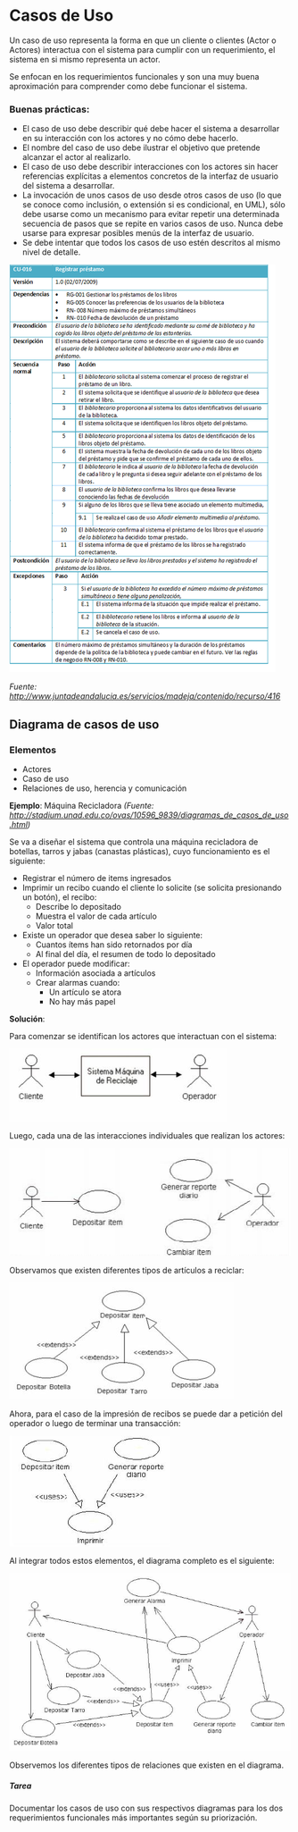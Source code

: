 # Casos de Uso

Un caso de uso representa la forma en que un cliente o clientes (Actor o Actores) interactua con el sistema para cumplir con un requerimiento, el sistema en si mismo representa un actor.

Se enfocan en los requerimientos funcionales y son una muy buena aproximación para comprender como debe funcionar el sistema.

### Buenas prácticas:

* El caso de uso debe describir qué debe hacer el sistema a desarrollar en su interacción con los actores y no cómo debe hacerlo. 
* El nombre del caso de uso debe ilustrar el objetivo que pretende alcanzar el actor al realizarlo.
* El caso de uso debe describir interacciones con los actores sin hacer referencias explícitas a elementos concretos de la interfaz de usuario del sistema a desarrollar.
* La invocación de unos casos de uso desde otros casos de uso (lo que se conoce como inclusión, o extensión si es condicional, en UML), sólo debe usarse como un mecanismo para evitar repetir una determinada secuencia de pasos que se repite en varios casos de uso. Nunca debe usarse para expresar posibles menús de la interfaz de usuario.
* Se debe intentar que todos los casos de uso estén descritos al mismo nivel de detalle.

![Ejemplo caso de uso](https://github.com/daniels13ca/Ing_Software/blob/master/images/EjemploCasosdeUso.png "Ejemplo caso de uso")

*Fuente: http://www.juntadeandalucia.es/servicios/madeja/contenido/recurso/416*

## Diagrama de casos de uso

### Elementos

* Actores
* Caso de uso
* Relaciones de uso, herencia y comunicación

**Ejemplo**: Máquina Recicladora *(Fuente: http://stadium.unad.edu.co/ovas/10596_9839/diagramas_de_casos_de_uso.html)*

Se va a diseñar el sistema que controla una máquina recicladora de botellas, tarros y jabas (canastas plásticas), cuyo funcionamiento es el siguiente:

* Registrar el número de  items ingresados
* Imprimir un recibo cuando el cliente lo solicite (se solicita presionando un botón), el recibo:
	* Describe lo depositado
	* Muestra el valor de cada artículo
	* Valor total
* Existe un operador que desea saber lo siguiente:
	* Cuantos ítems han sido retornados por día
	* Al final del día, el resumen de todo lo depositado
* El operador puede modificar:
	* Información asociada a artículos
	* Crear alarmas cuando:
		* Un artículo se atora
		* No hay más papel

**Solución**:

Para comenzar se identifican los actores que interactuan con el sistema:

![Casos de uso 1](https://github.com/daniels13ca/Ing_Software/blob/master/images/CasosdeUso1.jpg "Casos de uso 1")

Luego, cada una de las interacciones individuales que realizan los actores:

![Casos de uso 2](https://github.com/daniels13ca/Ing_Software/blob/master/images/CasosdeUso2.jpg "Casos de uso 2")

Observamos que existen diferentes tipos de artículos a reciclar:

![Casos de uso 3](https://github.com/daniels13ca/Ing_Software/blob/master/images/CasosdeUso3.jpg "Casos de uso 3")

Ahora, para el caso de la impresión de recibos se puede dar a petición del operador o luego de terminar una transacción:

![Casos de uso 4](https://github.com/daniels13ca/Ing_Software/blob/master/images/CasosdeUso4.jpg "Casos de uso 4")

Al integrar todos estos elementos, el diagrama completo es el siguiente:

![Casos de uso 5](https://github.com/daniels13ca/Ing_Software/blob/master/images/CasosdeUso5.jpg "Casos de uso 5")

Observemos los diferentes tipos de relaciones que existen en el diagrama.

##### Tarea

Documentar los casos de uso con sus respectivos diagramas para los dos requerimientos funcionales más importantes según su priorización.


